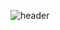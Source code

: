 ![header](https://capsule-render.vercel.app/api?type=waving&color=272343&height=250&section=header&text=Hello!%20지연비&fontSize=90&animation=fadeIn&fontAlignY=38&descAlignY=60&descAlign=62&fontColor=f7f7f7)
